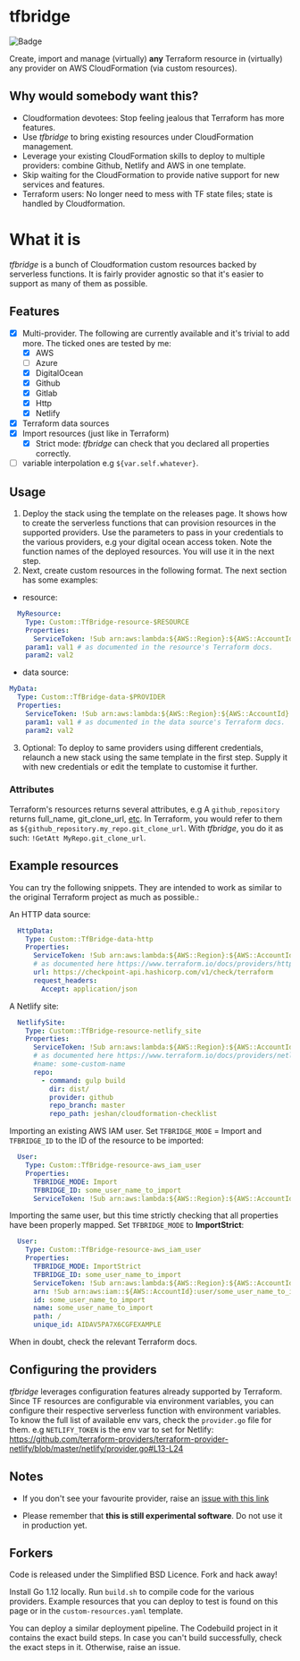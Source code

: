 # tfbridge

![Badge](https://codebuild.us-east-1.amazonaws.com/badges?uuid=eyJlbmNyeXB0ZWREYXRhIjoiRlNPU3hDRHFrT2oxZXpzeGVJd0xDRDBldE1JNWxkbTkzWFRNY0NSUWY2dFRzaC8wR3NmeWVoSERHQlVWL1djWS9ibUgyVmVGNXZrbEIvRm1OYkgzWldnPSIsIml2UGFyYW1ldGVyU3BlYyI6Im9mc2N4STBmaEF6MjBiRDQiLCJtYXRlcmlhbFNldFNlcmlhbCI6MX0%3D&branch=master)

Create, import and manage (virtually) **any** Terraform resource in (virtually) any provider on AWS CloudFormation (via custom resources).

## Why would somebody want this?
- Cloudformation devotees: Stop feeling jealous that Terraform has more features.
- Use *tfbridge* to bring existing resources under CloudFormation management.
- Leverage your existing CloudFormation skills to deploy to multiple providers: combine Github, Netlify and AWS in one template.
- Skip waiting for the CloudFormation to provide native support for new services and features.
- Terraform users: No longer need to mess with TF state files; state is handled by Cloudformation.

# What it is
*tfbridge* is a bunch of Cloudformation custom resources backed by serverless functions. It is fairly provider agnostic so that it's easier to support as many of them as possible.

## Features
- [x] Multi-provider. The following are currently available and it's trivial to add more. The ticked ones are tested by me:
  - [x] AWS
  - [ ] Azure
  - [x] DigitalOcean
  - [x] Github
  - [x] Gitlab
  - [x] Http
  - [x] Netlify
- [x] Terraform data sources
- [x] Import resources (just like in Terraform)
  - [x] Strict mode: *tfbridge* can check that you declared all properties correctly.
- [ ] variable interpolation e.g `${var.self.whatever}`.

## Usage
1. Deploy the stack using the template on the releases page. It shows how to create the serverless functions that can provision resources in the supported providers. Use the parameters to pass in your credentials to the various providers, e.g your digital ocean access token. Note the function names of the deployed resources. You will use it in the next step.
2. Next, create custom resources in the following format. The next section has some examples:
  - resource:
  ```yaml
    MyResource:
      Type: Custom::TfBridge-resource-$RESOURCE
      Properties:
        ServiceToken: !Sub arn:aws:lambda:${AWS::Region}:${AWS::AccountId}:function:$STACK_NAME-$PROVIDER
      param1: val1 # as documented in the resource's Terraform docs.
      param2: val2
  ```
  - data source: 
  ```yaml
  MyData:
    Type: Custom::TfBridge-data-$PROVIDER
    Properties:
      ServiceToken: !Sub arn:aws:lambda:${AWS::Region}:${AWS::AccountId}:function:$STACK_NAME-$PROVIDER
      param1: val1 # as documented in the data source's Terraform docs.
      param2: val2
  ``` 
3. Optional: To deploy to same providers using different credentials, relaunch a new stack using the same template in the first step. Supply it with new credentials or edit the template to customise it further.

### Attributes
Terraform's resources returns several attributes, e.g A `github_repository` returns full_name, git_clone_url, [etc](https://www.terraform.io/docs/providers/github/r/repository.html#attributes-reference). In Terraform, you would refer to them as `${github_repository.my_repo.git_clone_url`. With *tfbridge*, you do it as such: `!GetAtt MyRepo.git_clone_url`.

## Example resources
You can try the following snippets. They are intended to work as similar to the original Terraform project as much as possible.:

An HTTP data source:
```yaml
  HttpData:
    Type: Custom::TfBridge-data-http
    Properties:
      ServiceToken: !Sub arn:aws:lambda:${AWS::Region}:${AWS::AccountId}:function:tfbridge-http
      # as documented here https://www.terraform.io/docs/providers/http/data_source.html
      url: https://checkpoint-api.hashicorp.com/v1/check/terraform
      request_headers:
        Accept: application/json

```

A Netlify site:
```yaml
  NetlifySite:
    Type: Custom::TfBridge-resource-netlify_site
    Properties:
      ServiceToken: !Sub arn:aws:lambda:${AWS::Region}:${AWS::AccountId}:function:tfbridge-netlify
      # as documented here https://www.terraform.io/docs/providers/netlify/r/netlify_site.html
      #name: some-custom-name
      repo:
        - command: gulp build
          dir: dist/
          provider: github
          repo_branch: master
          repo_path: jeshan/cloudformation-checklist
```

Importing an existing AWS IAM user. Set `TFBRIDGE_MODE` = Import and `TFBRIDGE_ID` to the ID of the resource to be imported:
```yaml
  User:
    Type: Custom::TfBridge-resource-aws_iam_user
    Properties:
      TFBRIDGE_MODE: Import
      TFBRIDGE_ID: some_user_name_to_import
      ServiceToken: !Sub arn:aws:lambda:${AWS::Region}:${AWS::AccountId}:function:tfbridge-aws
```

Importing the same user, but this time strictly checking that all properties have been properly mapped. Set `TFBRIDGE_MODE` to **ImportStrict**:
```yaml
  User:
    Type: Custom::TfBridge-resource-aws_iam_user
    Properties:
      TFBRIDGE_MODE: ImportStrict
      TFBRIDGE_ID: some_user_name_to_import
      ServiceToken: !Sub arn:aws:lambda:${AWS::Region}:${AWS::AccountId}:function:tfbridge-aws
      arn: !Sub arn:aws:iam::${AWS::AccountId}:user/some_user_name_to_import
      id: some_user_name_to_import
      name: some_user_name_to_import
      path: /
      unique_id: AIDAV5PA7X6CGFEXAMPLE
```

When in doubt, check the relevant Terraform docs.

## Configuring the providers
*tfbridge* leverages configuration features already supported by Terraform. Since TF resources are configurable via environment variables, you can configure their respective serverless function with environment variables.
To know the full list of available env vars, check the `provider.go` file for them. e.g `NETLIFY_TOKEN` is the env var to set for Netlify: https://github.com/terraform-providers/terraform-provider-netlify/blob/master/netlify/provider.go#L13-L24

## Notes
- If you don't see your favourite provider, raise an [issue with this link](https://github.com/jeshan/tfbridge/issues/new?title=Add%20support%20for%20provider%20$x&body=Please%20support%20provider%20$x.%20%20It%27s%20available%20at%20the%20following%20link:https://github.com/terraform-providers/terraform-provider-$x)

- Please remember that **this is still experimental software**. Do not use it in production yet.

## Forkers
Code is released under the Simplified BSD Licence. Fork and hack away!

Install Go 1.12 locally. Run `build.sh` to compile code for the various providers. Example resources that you can deploy to test is found on this page or in the `custom-resources.yaml` template.

You can deploy a similar deployment pipeline. The Codebuild project in it contains the exact build steps. In case you can't build successfully, check the exact steps in it. Otherwise, raise an issue.
